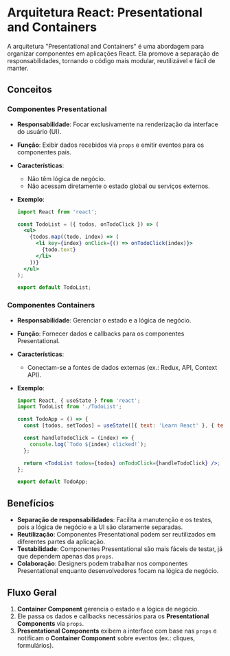 # Arquitetura React: Presentational and Containers

A arquitetura "Presentational and Containers" é uma abordagem para organizar componentes em aplicações React. Ela promove a separação de responsabilidades, tornando o código mais modular, reutilizável e fácil de manter.

## Conceitos

### Componentes Presentational

- **Responsabilidade**: Focar exclusivamente na renderização da interface do usuário (UI).
- **Função**: Exibir dados recebidos via `props` e emitir eventos para os componentes pais.
- **Características**:
  - Não têm lógica de negócio.
  - Não acessam diretamente o estado global ou serviços externos.
- **Exemplo**:

  ```jsx
  import React from 'react';

  const TodoList = ({ todos, onTodoClick }) => (
    <ul>
      {todos.map((todo, index) => (
        <li key={index} onClick={() => onTodoClick(index)}>
          {todo.text}
        </li>
      ))}
    </ul>
  );

  export default TodoList;
  ```

### Componentes Containers

- **Responsabilidade**: Gerenciar o estado e a lógica de negócio.
- **Função**: Fornecer dados e callbacks para os componentes Presentational.
- **Características**:

  - Conectam-se a fontes de dados externas (ex.: Redux, API, Context API).

- **Exemplo**:

  ```jsx
  import React, { useState } from 'react';
  import TodoList from './TodoList';

  const TodoApp = () => {
    const [todos, setTodos] = useState([{ text: 'Learn React' }, { text: 'Build a project' }]);

    const handleTodoClick = (index) => {
      console.log(`Todo ${index} clicked!`);
    };

    return <TodoList todos={todos} onTodoClick={handleTodoClick} />;
  };

  export default TodoApp;
  ```

## Benefícios

- **Separação de responsabilidades**: Facilita a manutenção e os testes, pois a lógica de negócio e a UI são claramente separadas.
- **Reutilização**: Componentes Presentational podem ser reutilizados em diferentes partes da aplicação.
- **Testabilidade**: Componentes Presentational são mais fáceis de testar, já que dependem apenas das `props`.
- **Colaboração**: Designers podem trabalhar nos componentes Presentational enquanto desenvolvedores focam na lógica de negócio.

## Fluxo Geral

1. **Container Component** gerencia o estado e a lógica de negócio.
2. Ele passa os dados e callbacks necessários para os **Presentational Components** via `props`.
3. **Presentational Components** exibem a interface com base nas `props` e notificam o **Container Component** sobre eventos (ex.: cliques, formulários).
